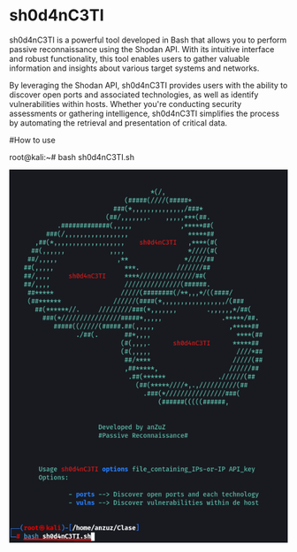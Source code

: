 # sh0d4nC3TI
sh0d4nC3TI is a powerful tool developed in Bash that allows you to perform passive reconnaissance using the Shodan API. With its intuitive interface and robust functionality, this tool enables users to gather valuable information and insights about various target systems and networks.

By leveraging the Shodan API, sh0d4nC3TI provides users with the ability to discover open ports and associated technologies, as well as identify vulnerabilities within hosts. Whether you're conducting security assessments or gathering intelligence, sh0d4nC3TI simplifies the process by automating the retrieval and presentation of critical data.

#How to use

root@kali:~# bash sh0d4nC3TI.sh

![Usage](/images/usage_.png)
